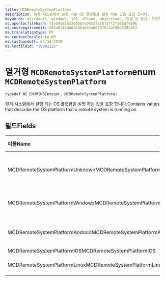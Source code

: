 ```yaml
---
title: MCDRemoteSystemPlatform
description: 원격 시스템에서 실행 되는 OS 플랫폼을 설명 하는 값을 포함 합니다.
keywords: microsoft, windows, iOS, iPhone, objectiveC, 연결 된 장치, 프로젝트 로마
ms.openlocfilehash: f1eb9a825336558fd0852f6fbf57f2f108df999b
ms.sourcegitcommit: 945a0f4bda02e3b4eb9a665379c2af9bd5285a53
ms.translationtype: MT
ms.contentlocale: ko-KR
ms.lasthandoff: 04/18/2019
ms.locfileid: "59801125"
---
```

# <a name="enum-mcdremotesystemplatform"></a><span data-ttu-id="8fb36-104">열거형 `MCDRemoteSystemPlatform`</span><span class="sxs-lookup"><span data-stu-id="8fb36-104">enum `MCDRemoteSystemPlatform`</span></span> 

```
typedef NS_ENUM(NSInteger, MCDRemoteSystemPlatform)
```  
<span data-ttu-id="8fb36-105">원격 시스템에서 실행 되는 OS 플랫폼을 설명 하는 값을 포함 합니다.</span><span class="sxs-lookup"><span data-stu-id="8fb36-105">Contains values that describe the OS platform that a remote system is running on.</span></span> 

## <a name="fields"></a><span data-ttu-id="8fb36-106">필드</span><span class="sxs-lookup"><span data-stu-id="8fb36-106">Fields</span></span>

| <span data-ttu-id="8fb36-107">이름</span><span class="sxs-lookup"><span data-stu-id="8fb36-107">Name</span></span>                              | <span data-ttu-id="8fb36-108">값</span><span class="sxs-lookup"><span data-stu-id="8fb36-108">Value</span></span> | <span data-ttu-id="8fb36-109">설명</span><span class="sxs-lookup"><span data-stu-id="8fb36-109">Description</span></span>                    |
|:----------------------------------|:------|:-------------------------------|
| <span data-ttu-id="8fb36-110">MCDRemoteSystemPlatformUnknown</span><span class="sxs-lookup"><span data-stu-id="8fb36-110">MCDRemoteSystemPlatformUnknown</span></span> | <span data-ttu-id="8fb36-111">0</span><span class="sxs-lookup"><span data-stu-id="8fb36-111">0</span></span> | <span data-ttu-id="8fb36-112">알 수 없는 플랫폼입니다.</span><span class="sxs-lookup"><span data-stu-id="8fb36-112">The platform is unknown.</span></span>
| <span data-ttu-id="8fb36-113">MCDRemoteSystemPlatformWindows</span><span class="sxs-lookup"><span data-stu-id="8fb36-113">MCDRemoteSystemPlatformWindows</span></span> | <span data-ttu-id="8fb36-114">1</span><span class="sxs-lookup"><span data-stu-id="8fb36-114">1</span></span> | <span data-ttu-id="8fb36-115">Windows 운영 체제입니다.</span><span class="sxs-lookup"><span data-stu-id="8fb36-115">Windows OS.</span></span> |
| <span data-ttu-id="8fb36-116">MCDRemoteSystemPlatformAndroid</span><span class="sxs-lookup"><span data-stu-id="8fb36-116">MCDRemoteSystemPlatformAndroid</span></span> | <span data-ttu-id="8fb36-117">2</span><span class="sxs-lookup"><span data-stu-id="8fb36-117">2</span></span> | <span data-ttu-id="8fb36-118">Android OS입니다.</span><span class="sxs-lookup"><span data-stu-id="8fb36-118">Android OS.</span></span> |
| <span data-ttu-id="8fb36-119">MCDRemoteSystemPlatformIOS</span><span class="sxs-lookup"><span data-stu-id="8fb36-119">MCDRemoteSystemPlatformIOS</span></span> | <span data-ttu-id="8fb36-120">3</span><span class="sxs-lookup"><span data-stu-id="8fb36-120">3</span></span> | <span data-ttu-id="8fb36-121">iOS.</span><span class="sxs-lookup"><span data-stu-id="8fb36-121">iOS.</span></span> |
| <span data-ttu-id="8fb36-122">MCDRemoteSystemPlatformLinux</span><span class="sxs-lookup"><span data-stu-id="8fb36-122">MCDRemoteSystemPlatformLinux</span></span> | <span data-ttu-id="8fb36-123">4</span><span class="sxs-lookup"><span data-stu-id="8fb36-123">4</span></span> | <span data-ttu-id="8fb36-124">Linux OS.</span><span class="sxs-lookup"><span data-stu-id="8fb36-124">Linux OS.</span></span> |